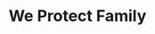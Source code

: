 ---
path: "/eric"
name: "eric"
title: "We Protect Family"
story: "Eric Farr has traveled the world performing gravity-defying, freestyle motocross stunts. A demanding profession that puts him on the road, he cherishes every moment with his son Aiden and wife Kayleigh. Now with a baby girl on the way, there isn't any place he would rather be than home with his family."
videoSourceURL: "https://player.vimeo.com/external/237155241.hd.mp4?s=bc2f46d0bca416c917f636684eac522080c2c689&profile_id=175"
---